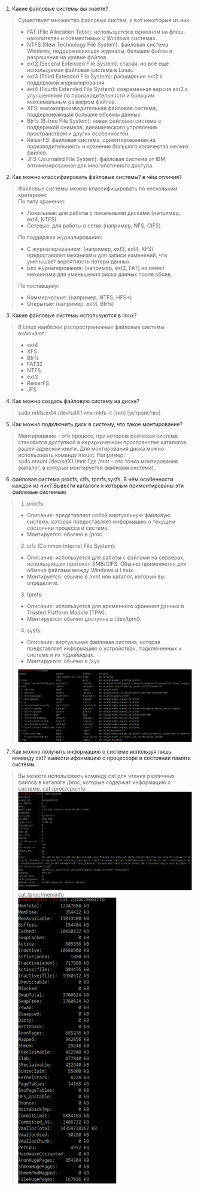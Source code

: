 1. Какие файловые системы вы знаете?
>   Существует множество файловых систем, и вот некоторые из них:
>- FAT (File Allocation Table): используется в основном на флеш-накопителях и совместимых с Windows системах.
>- NTFS (New Technology File System): файловая система Windows, поддерживающая журналы, большие файлы и разрешения на уровне файлов.
>- ext2 (Second Extended File System): старая, но всё ещё используемая файловая система в Linux.
>- ext3 (Third Extended File System): расширение ext2 с поддержкой журналирования.
>- ext4 (Fourth Extended File System): современная версия ext3 с улучшениями по производительности и большим максимальным размером файлов.
>- XFS: высокопроизводительная файловая система, поддерживающая большие объемы данных.
>- Btrfs (B-tree File System): новая файловая система с поддержкой снимков, динамического управления пространством и других особенностей.
>- ReiserFS: файловая система, ориентированная на производительность и хранение большого количества мелких файлов.
>- JFS (Journaled File System): файловая система от IBM, оптимизированная для многопоточного доступа.
>  
2. Как можно классифиировать файловые системы? в чём отличия?
>Файловые системы можно классифицировать по нескольким критериям:<br />
> По типу хранения:
>  - Локальные: для работы с локальными дисками (например, ext4, NTFS).
>  - Сетевые: для работы в сетях (например, NFS, CIFS).
>
> По поддержке журналирования:
>  - С журналированием: (например, ext3, ext4, XFS) предоставляет механизмы для записи изменений, что уменьшает вероятность потери данных.
>  - Без журналирования: (например, ext2, FAT) не имеет механизма для уменьшения риска данных после сбоев.
>
> По поставщику:
>  - Коммерческие: (например, NTFS, HFS+)
>  - Открытые: (например, ext4, Btrfs)
>    
3. Какие файловые системы используются в linux?
>В Linux наиболее распространенные файловые системы включают:<br />
>- ext4
>- XFS
>- Btrfs
>- FAT32
>- NTFS
>- ext3
>- ReiserFS
>- JFS
>  
4. Как можно создать файловую систему на диске?
> sudo mkfs.ext4 /dev/sdX1
> или
> mkfs -t [тип] [устройство]
>
5. Как можно подключить диск в систему, что такое монтирование?
>Монтирование – это процесс, при котором файловая система становится доступной в иерархическом пространстве каталогов вашей адресной книги.
>Для монтирования диска можно использовать команду mount. Например:<br />
>sudo mount /dev/sdX1 /mnt
>Где /mnt – это точка монтирования (каталог, в который монтируется файловая система).
>
6. файловая система procfs, cifs, tpmfs,sysfs. В чём особенности каждой из них? Вывести каталоги к которым примонтированы эти файловые системыю
>1) procfs: 
>  - Описание: представляет собой виртуальную файловую систему, которая предоставляет информацию о текущем состоянии процесса и системе.
>  - Монтируется: обычно в /proc.<br />
>2) cifs (Common Internet File System): 
>  - Описание: используется для работы с файлами на серверах, использующих протокол SMB/CIFS. Обычно применяется для обмена файлами между Windows и Linux.
>  - Монтируется: обычно в /mnt или каталог, который вы определите.<br />
>3) tpmfs: 
>  - Описание: используется для временного хранения данных в Trusted Platform Module (TPM).
>  - Монтируется: обычно доступна в /dev/tpm0.<br />
>4) sysfs: 
>  - Описание: виртуальная файловая система, которая представляет информацию о устройствах, подключенных к системе и их >драйверах.
>  - Монтируется: обычно в /sys.<br />
>
>![alt text](https://github.com/kryfaertop/Tasks_241/blob/my-report/3-File%20systems_answer/screenshot/1.png?raw=true)<br />
7. Как можно получить информацию о системе используя лишь команду cat? вывести ифонмацию о процессоре и состоянии памяти системы
>Вы можете использовать команду cat для чтения различных файлов в каталоге /proc, которые содержат информацию о системе.
>cat /proc/cpuinfo<br />
>![alt text](https://github.com/kryfaertop/Tasks_241/blob/my-report/3-File%20systems_answer/screenshot/2.png?raw=true)<br />
>cat /proc/meminfo<br />
>![alt text](https://github.com/kryfaertop/Tasks_241/blob/my-report/3-File%20systems_answer/screenshot/3.png?raw=true)<br />

